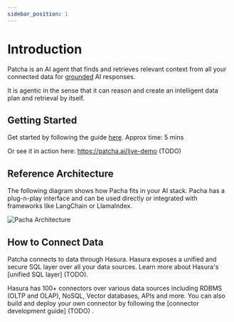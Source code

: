 ```yaml
---
sidebar_position: 1
---
```


# Introduction

Patcha is an AI agent that finds and retrieves relevant context from all your connected data
for [grounded](guides/groundedness.md) AI responses. 

It is agentic in the sense that it can reason and create an intelligent data
plan and retrieval by itself.

## Getting Started

Get started by following the guide [here](getting-started/index.md). Approx time: 5 mins

Or see it in action here: https://patcha.ai/live-demo (TODO)

## Reference Architecture

The following diagram shows how Pacha fits in your AI stack. Pacha has a plug-n-play interface and can be used
directly or integrated with frameworks like LangChain or LlamaIndex.

![Pacha Architecture](/img/architecture.png)

## How to Connect Data

Patcha connects to data through Hasura. Hasura exposes a unified and secure SQL layer over all your data sources.
Learn more about Hasura's [unified SQL layer] (TODO).

Hasura has 100+ connectors over various data sources including RDBMS (OLTP and OLAP), NoSQL, Vector databases, APIs and more.
You can also build and deploy your own connector by following the [connector development guide] (TODO) .

